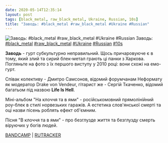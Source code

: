 ```yaml
---
date: 2020-05-14T12:35:14
layout: post
tags: [black_metal, raw_black_metal, Ukraine, Russian, 10s]
title: "Заводь: #black_metal #raw_black_metal #Ukraine #Russian"
---
```

![Заводь: #black_metal #raw_black_metal #Ukraine #Russian](https://res.cloudinary.com/vast-space-unexplored/image/upload/q_auto,dpr_auto,w_auto/photos/photo_966_14-05-2020_12-35-14.jpg)
Заводь: [#black_metal](/tags/#black_metal) [#raw_black_metal](/tags/#raw_black_metal) [#Ukraine](/tags/#Ukraine) [#Russian](/tags/#Russian) [#10s](/tags/#10s)

**Заводь** - гурт субкультурно неправильний. Щось причаровуюче є в тому, який злий та сирий блек-метал грають ці панки з Харкова. Погляньте на фото з їх першого виступу у 2010 році: вони схожі на емо-гурт.

Співак колективу - Дмитро Самсонов, відомий форумчанам Неформату як модератор Drake von Vendeur, гітарист же - Сергій Ткаченко, відомий багатьом під назвою **Life Is Hell**.

Міні-альбом &quot;На клоччя та в ями&quot; - російськомовний прямолінійний роу-блек в стилі норвезьких гаражів. А естетика слов&#39;янської смерті та оці назви пісень роблять ефект об&#39;ємним.

Пісня &quot;В клоччя та в ями&quot; - про безглузде життя та безглузду смерть віруючих у богів людей.

[BANDCAMP](https://freakfriendlydiy.bandcamp.com/album/ep) \| [RUTRACKER](https://rutracker.org/forum/viewtopic.php?t=3228761)